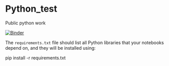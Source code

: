 # Python_test
Public python work

[![Binder](https://mybinder.org/badge_logo.svg)](https://mybinder.org/v2/gh/RSalgadoAyala/Python_test/MatplotlibEX)

The `requirements.txt` file should list all Python libraries that your notebooks
depend on, and they will be installed using:

pip install -r requirements.txt
